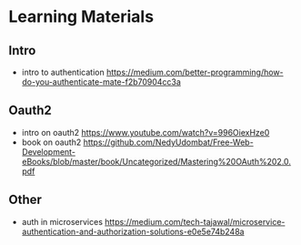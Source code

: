 # Learning Materials

## Intro
* intro to authentication https://medium.com/better-programming/how-do-you-authenticate-mate-f2b70904cc3a

## Oauth2
* intro on oauth2 https://www.youtube.com/watch?v=996OiexHze0
* book on oauth2 https://github.com/NedyUdombat/Free-Web-Development-eBooks/blob/master/book/Uncategorized/Mastering%20OAuth%202.0.pdf

## Other
* auth in microservices https://medium.com/tech-tajawal/microservice-authentication-and-authorization-solutions-e0e5e74b248a
